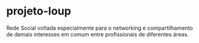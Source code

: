 # projeto-loup
Rede Social voltada especialmente para o networking e compartilhamento de demais interesses em comum entre profissionais de diferentes áreas.
